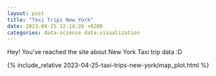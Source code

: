 ```yaml
---
layout: post
title: "Texi Trips New York"
date: 2023-04-25 22:14:26 +0200
categories: data-science data-visualization
---
```


Hey! You've reached the site about New York Taxi trip data :D

{% include_relative 2023-04-25-taxi-trips-new-york/map_plot.html %}
